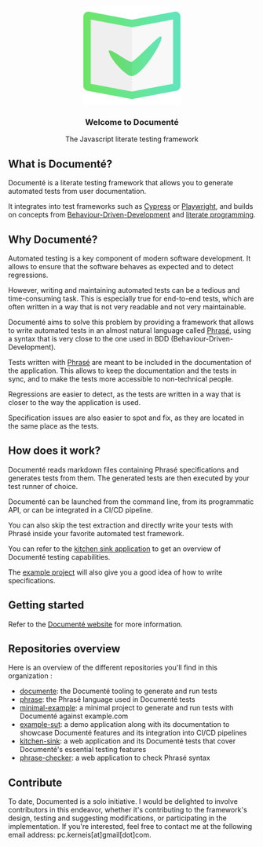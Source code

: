 <p align="center">
    <a href="https://github.com/documente/documente">
        <img alt="Logo for the Documenté literate testing framework" src="https://github.com/documente/documente.github.io/raw/main/public/logo.svg" title="Documenté logo" width="200"/>
    </a>
</p>

<h3 align="center">Welcome to Documenté</h3>

<p align="center">
The Javascript literate testing framework
</p>

## What is Documenté?

Documenté is a literate testing framework that allows you to generate automated tests from user documentation.

It integrates into test frameworks such as [Cypress](https://www.cypress.io/) or [Playwright](https://playwright.dev/), and builds on concepts from [Behaviour-Driven-Development](https://en.wikipedia.org/wiki/Behavior-driven_development) and [literate programming](https://en.wikipedia.org/wiki/Literate_programming).

##  Why Documenté?

Automated testing is a key component of modern software development.
It allows to ensure that the software behaves as expected and to detect regressions.

However, writing and maintaining automated tests can be a tedious and time-consuming task.
This is especially true for end-to-end tests, which are often written in a way that is not very readable and not very maintainable.

Documenté aims to solve this problem by providing a framework that allows to write automated tests
in an almost natural language called [Phrasé](https://github.com/documente/phrase), using a syntax that is very close to the one used in BDD (Behaviour-Driven-Development).

Tests written with [Phrasé](https://github.com/documente/phrase) are meant to be included in the documentation of the application.
This allows to keep the documentation and the tests in sync, and to make the tests more accessible to non-technical people.

Regressions are easier to detect, as the tests are written in a way that is closer to the way the application is used.

Specification issues are also easier to spot and fix, as they are located in the same place as the tests.

## How does it work?

Documenté reads markdown files containing Phrasé specifications and generates tests from them.
The generated tests are then executed by your test runner of choice.

Documenté can be launched from the command line, from its programmatic API, or can be integrated in a CI/CD pipeline.

You can also skip the test extraction and directly write your tests with Phrasé inside your favorite automated test framework.

You can refer to the [kitchen sink application](https://documente.github.io/kitchen-sink) to get an overview of Documenté testing capabilities.

The [example project](https://github.com/documente/example-sut) will also give you a good idea of how to write specifications.

## Getting started

Refer to the [Documenté website](https://documente.github.io/) for more information.

## Repositories overview

Here is an overview of the different repositories you'll find in this organization :
- [documente](https://github.com/documente/documente): the Documenté tooling to generate and run tests
- [phrase](https://github.com/documente/phrase): the Phrasé language used in Documenté tests
- [minimal-example](https://github.com/documente/minimal-example): a minimal project to generate and run tests with Documenté against example.com
- [example-sut](https://github.com/documente/example-sut): a demo application along with its documentation to showcase Documenté features and its integration into CI/CD pipelines
- [kitchen-sink](https://github.com/documente/kitchen-sink): a web application and its Documenté tests that cover Documenté's essential testing features
- [phrase-checker](https://github.com/documente/phrase-checker): a web application to check Phrasé syntax

## Contribute

To date, Documented is a solo initiative. I would be delighted to involve contributors in this endeavor, whether it's contributing to the framework's design, testing and suggesting modifications, or participating in the implementation. If you're interested, feel free to contact me at the following email address: pc.kerneis[at]gmail[dot]com.
